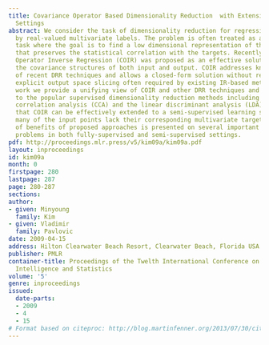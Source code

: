 ```yaml
---
title: Covariance Operator Based Dimensionality Reduction  with Extension to Semi-Supervised
  Settings
abstract: We consider the task of dimensionality reduction for regression (DRR) informed
  by real-valued multivariate labels. The problem is often treated as a regression
  task where the goal is to find a low dimensional representation of the input data
  that preserves the statistical correlation with the targets. Recently, Covariance
  Operator Inverse Regression (COIR) was proposed as an effective solution that exploits
  the covariance structures of both input and output. COIR addresses known limitations
  of recent DRR techniques and allows a closed-form solution without resorting to
  explicit output space slicing often required by existing IR-based methods. In this
  work we provide a unifying view of COIR and other DRR techniques and relate them
  to the popular supervised dimensionality reduction methods including the canonical
  correlation analysis (CCA) and the linear discriminant analysis (LDA). We then show
  that COIR can be effectively extended to a semi-supervised learning setting where
  many of the input points lack their corresponding multivariate targets. A study
  of benefits of proposed approaches is presented on several important regression
  problems in both fully-supervised and semi-supervised settings.
pdf: http://proceedings.mlr.press/v5/kim09a/kim09a.pdf
layout: inproceedings
id: kim09a
month: 0
firstpage: 280
lastpage: 287
page: 280-287
sections: 
author:
- given: Minyoung
  family: Kim
- given: Vladimir
  family: Pavlovic
date: 2009-04-15
address: Hilton Clearwater Beach Resort, Clearwater Beach, Florida USA
publisher: PMLR
container-title: Proceedings of the Twelth International Conference on Artificial
  Intelligence and Statistics
volume: '5'
genre: inproceedings
issued:
  date-parts:
  - 2009
  - 4
  - 15
# Format based on citeproc: http://blog.martinfenner.org/2013/07/30/citeproc-yaml-for-bibliographies/
---
```

